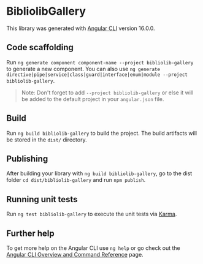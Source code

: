 # BibliolibGallery

This library was generated with [Angular CLI](https://github.com/angular/angular-cli) version 16.0.0.

## Code scaffolding

Run `ng generate component component-name --project bibliolib-gallery` to generate a new component. You can also use `ng generate directive|pipe|service|class|guard|interface|enum|module --project bibliolib-gallery`.
> Note: Don't forget to add `--project bibliolib-gallery` or else it will be added to the default project in your `angular.json` file. 

## Build

Run `ng build bibliolib-gallery` to build the project. The build artifacts will be stored in the `dist/` directory.

## Publishing

After building your library with `ng build bibliolib-gallery`, go to the dist folder `cd dist/bibliolib-gallery` and run `npm publish`.

## Running unit tests

Run `ng test bibliolib-gallery` to execute the unit tests via [Karma](https://karma-runner.github.io).

## Further help

To get more help on the Angular CLI use `ng help` or go check out the [Angular CLI Overview and Command Reference](https://angular.io/cli) page.
